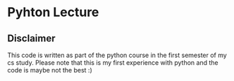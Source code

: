# Pyhton Lecture

## Disclaimer

This code is written as part of the python course in the first semester of my cs study. Please
note that this is my first experience with python and the code is maybe not the best :)
